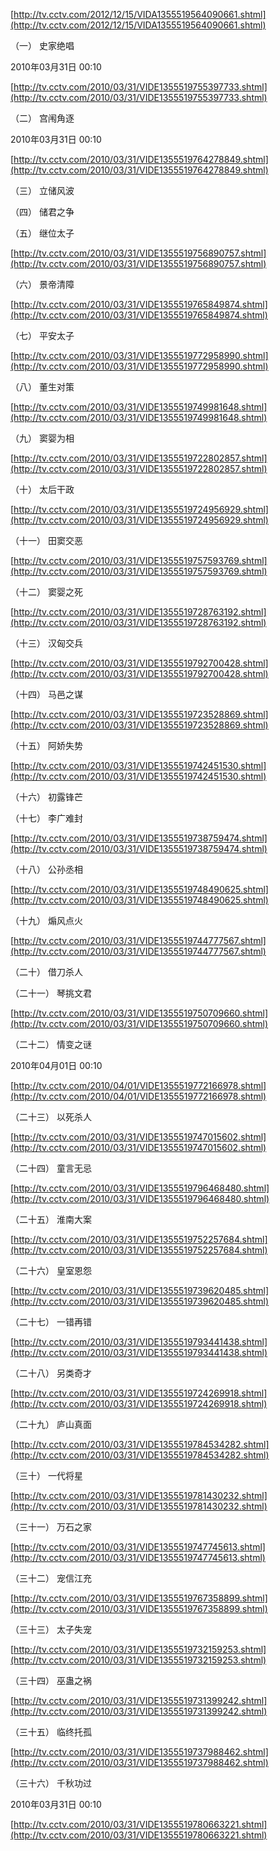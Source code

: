 [http://tv.cctv.com/2012/12/15/VIDA1355519564090661.shtml](http://tv.cctv.com/2012/12/15/VIDA1355519564090661.shtml)

（一） 史家绝唱

2010年03月31日 00:10

[http://tv.cctv.com/2010/03/31/VIDE1355519755397733.shtml](http://tv.cctv.com/2010/03/31/VIDE1355519755397733.shtml)

（二） 宫闱角逐

2010年03月31日 00:10

[http://tv.cctv.com/2010/03/31/VIDE1355519764278849.shtml](http://tv.cctv.com/2010/03/31/VIDE1355519764278849.shtml)

（三） 立储风波



（四） 储君之争



（五） 继位太子

[http://tv.cctv.com/2010/03/31/VIDE1355519756890757.shtml](http://tv.cctv.com/2010/03/31/VIDE1355519756890757.shtml)

（六） 景帝清障

[http://tv.cctv.com/2010/03/31/VIDE1355519765849874.shtml](http://tv.cctv.com/2010/03/31/VIDE1355519765849874.shtml)

（七） 平安太子

[http://tv.cctv.com/2010/03/31/VIDE1355519772958990.shtml](http://tv.cctv.com/2010/03/31/VIDE1355519772958990.shtml)

（八） 董生对策

[http://tv.cctv.com/2010/03/31/VIDE1355519749981648.shtml](http://tv.cctv.com/2010/03/31/VIDE1355519749981648.shtml)

（九） 窦婴为相

[http://tv.cctv.com/2010/03/31/VIDE1355519722802857.shtml](http://tv.cctv.com/2010/03/31/VIDE1355519722802857.shtml)

（十） 太后干政

[http://tv.cctv.com/2010/03/31/VIDE1355519724956929.shtml](http://tv.cctv.com/2010/03/31/VIDE1355519724956929.shtml)

（十一） 田窦交恶

[http://tv.cctv.com/2010/03/31/VIDE1355519757593769.shtml](http://tv.cctv.com/2010/03/31/VIDE1355519757593769.shtml)

（十二） 窦婴之死

[http://tv.cctv.com/2010/03/31/VIDE1355519728763192.shtml](http://tv.cctv.com/2010/03/31/VIDE1355519728763192.shtml)

（十三） 汉匈交兵

[http://tv.cctv.com/2010/03/31/VIDE1355519792700428.shtml](http://tv.cctv.com/2010/03/31/VIDE1355519792700428.shtml)

（十四） 马邑之谋

[http://tv.cctv.com/2010/03/31/VIDE1355519723528869.shtml](http://tv.cctv.com/2010/03/31/VIDE1355519723528869.shtml)

（十五） 阿娇失势

[http://tv.cctv.com/2010/03/31/VIDE1355519742451530.shtml](http://tv.cctv.com/2010/03/31/VIDE1355519742451530.shtml)

（十六） 初露锋芒



（十七） 李广难封

[http://tv.cctv.com/2010/03/31/VIDE1355519738759474.shtml](http://tv.cctv.com/2010/03/31/VIDE1355519738759474.shtml)

（十八） 公孙丞相

[http://tv.cctv.com/2010/03/31/VIDE1355519748490625.shtml](http://tv.cctv.com/2010/03/31/VIDE1355519748490625.shtml)

（十九） 煽风点火

[http://tv.cctv.com/2010/03/31/VIDE1355519744777567.shtml](http://tv.cctv.com/2010/03/31/VIDE1355519744777567.shtml)

（二十） 借刀杀人



（二十一） 琴挑文君

[http://tv.cctv.com/2010/03/31/VIDE1355519750709660.shtml](http://tv.cctv.com/2010/03/31/VIDE1355519750709660.shtml)

（二十二） 情变之谜

2010年04月01日 00:10

[http://tv.cctv.com/2010/04/01/VIDE1355519772166978.shtml](http://tv.cctv.com/2010/04/01/VIDE1355519772166978.shtml)

（二十三） 以死杀人

[http://tv.cctv.com/2010/03/31/VIDE1355519747015602.shtml](http://tv.cctv.com/2010/03/31/VIDE1355519747015602.shtml)

（二十四） 童言无忌

[http://tv.cctv.com/2010/03/31/VIDE1355519796468480.shtml](http://tv.cctv.com/2010/03/31/VIDE1355519796468480.shtml)

（二十五） 淮南大案

[http://tv.cctv.com/2010/03/31/VIDE1355519752257684.shtml](http://tv.cctv.com/2010/03/31/VIDE1355519752257684.shtml)

（二十六） 皇室恩怨

[http://tv.cctv.com/2010/03/31/VIDE1355519739620485.shtml](http://tv.cctv.com/2010/03/31/VIDE1355519739620485.shtml)

（二十七） 一错再错

[http://tv.cctv.com/2010/03/31/VIDE1355519793441438.shtml](http://tv.cctv.com/2010/03/31/VIDE1355519793441438.shtml)

（二十八） 另类奇才

[http://tv.cctv.com/2010/03/31/VIDE1355519724269918.shtml](http://tv.cctv.com/2010/03/31/VIDE1355519724269918.shtml)

（二十九） 庐山真面

[http://tv.cctv.com/2010/03/31/VIDE1355519784534282.shtml](http://tv.cctv.com/2010/03/31/VIDE1355519784534282.shtml)

（三十） 一代将星

[http://tv.cctv.com/2010/03/31/VIDE1355519781430232.shtml](http://tv.cctv.com/2010/03/31/VIDE1355519781430232.shtml)

（三十一） 万石之家

[http://tv.cctv.com/2010/03/31/VIDE1355519747745613.shtml](http://tv.cctv.com/2010/03/31/VIDE1355519747745613.shtml)

（三十二） 宠信江充

[http://tv.cctv.com/2010/03/31/VIDE1355519767358899.shtml](http://tv.cctv.com/2010/03/31/VIDE1355519767358899.shtml)

（三十三） 太子失宠

[http://tv.cctv.com/2010/03/31/VIDE1355519732159253.shtml](http://tv.cctv.com/2010/03/31/VIDE1355519732159253.shtml)

（三十四） 巫蛊之祸

[http://tv.cctv.com/2010/03/31/VIDE1355519731399242.shtml](http://tv.cctv.com/2010/03/31/VIDE1355519731399242.shtml)

（三十五） 临终托孤

[http://tv.cctv.com/2010/03/31/VIDE1355519737988462.shtml](http://tv.cctv.com/2010/03/31/VIDE1355519737988462.shtml)

（三十六） 千秋功过

2010年03月31日 00:10

[http://tv.cctv.com/2010/03/31/VIDE1355519780663221.shtml](http://tv.cctv.com/2010/03/31/VIDE1355519780663221.shtml)

